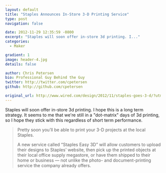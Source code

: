 ```yaml
---
layout: default
title: "Staples Announces In-Store 3-D Printing Service"
type: post
navigation: false

date: 2012-11-29 12:35:59 -0800
excerpt: "Staples will soon offer in-store 3d printing. I..."
categories:
  - Maker

gradient: 1
image: header-4.jpg
details: false

author: Chris Petersen
bio: Professional Guy Behind the Guy
twitter: http://twitter.com/cpetersen
github: http://github.com/cpetersen

original_url: http://www.wired.com/design/2012/11/staples-goes-3-d/?utm_source=feedburner&utm_medium=feed&utm_campaign=Feed:+wired/index+(Wired:+Top+Stories)
---
```



Staples will soon offer in-store 3d printing. I hope this is a long term strategy. It seems to me that we're still in a "dot-matrix" days of 3d printing, so I hope they stick with this regardless of short term performance.

 > 
 > 
 > Pretty soon you’ll be able to print your 3-D projects at the local Staples.
 > 
 > A new service called “Staples Easy 3D” will allow customers to upload their designs to Staples’ website, then pick up the printed objects at their local office supply megastore, or have them shipped to their home or business — not unlike the photo- and document-printing service the company already offers.
 > 
 > 
